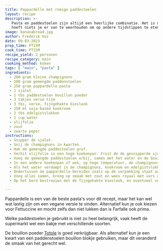 ```yaml
---
title: Pappardelle met romige paddestoelen
layout: recipe
description: >-
   Pasta en paddestoelen zijn altijd een heerlijke combinatie. Het is makkelijk te maken, en hoewel je het misschien eerder in de herfst eet, 
   hoeft niets je er van te weerhouden om op andere tijdstippen te eten.
image: bananabread.jpg
author: Frederik Vos
date: 09-03-2023
prep_time: PT15M
cook_time: PT15M
recipe_yield: 2 personen
recipe_category: main
cooking_method: koken
tags: [ "main", "pasta" ]
ingredients:
  - 200 gram kleine champignons
  - 200 gram gemengde paddenstoelen
  - 250 gram pappardelle pasta
  - 1 sjalot
  - 1 tbs paddestoelen bouillon poeder
  - 3 takjes verse tijm
  - 3 tbs, verse, fijngehakte bieslook
  - 250 ml soja-based kookroom
  - 2 tbs edelgistvlokken
  - 1 cup water
  - olijfolie
  - zout 
  - zwarte peper
instructions:
  - Snipper de sjalot.
  - Snij de champignons in kwarten.
  - Hak de gemengde paddestoelen grof.
  - Verhit olijfolie in een hoge koekenpan. Fruit de de gesnipperde sjalot voor 5 minuten op matige temperatuur.
  - Voeg de gemengde paddestoelen erbij, samen met het water en de bouillon poeder, kook deze totdat het water verdampt is. Verhoog eventueel de temperatuur om het wat sneller te laten gaan. 
  - In een andere koekenpan of wok, op hoge temperatuur, de champignons mooi bruin bakken. Halverwege op smaak brengen met zout.
  - Als het water verdampt is de champignons, kookroom en edelgistvlokken toevoegen. Nog 5 a 6 min doorkoken.
  - Ondertussen de pappardelle bereiden zoals op de verpakking staat aangegeven.
  - Voeg alles samen, breng op smaak met zout en wees royaal met vers gemalen zwarte peper.
  - Op het bord bestrooien met de fijngehakte bieslook, en eventueel vegane geraspte kaas (italiaanse stijl of parmezaanse stijl).

---
```


Pappardelle is een van de beste pasta's voor dit recept, maar het kan wel wat lastig zijn om een vegane versie te vinden. 
Alternatief kun je ook kiezen voor Fettuccine en mocht zelfs dan niet lukken dan is Farfalle ook prima.

Welke paddestoelen je gebruikt is niet zo heel belangrijk, vaak heeft de supermarkt wel een bakje met verschillende soorten. 

De bouillon poeder [Totole](https://www.tjinstoko.eu/en/totole-granulated-mushroom-bouillon-227g.html) is goed verkrijgbaar. 
Als alternatief kun je een kwart van een paddenstoelen bouillon blokje gebruiken, maar dit veranderd de smaak van het gerecht wel.
